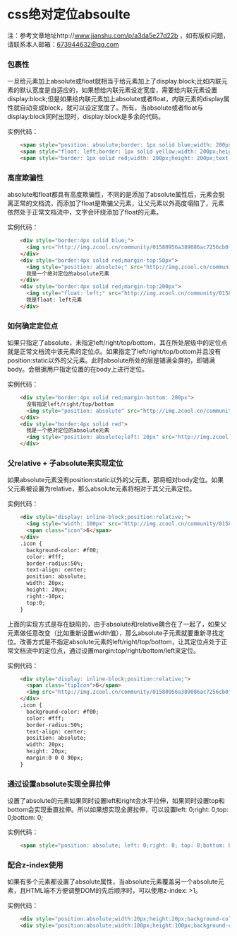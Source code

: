 

# css绝对定位absoulte

注：参考文章地址http://www.jianshu.com/p/a3da5e27d22b ，如有版权问题，请联系本人邮箱：673944632@qq.com

### 包裹性

一旦给元素加上absolute或float就相当于给元素加上了display:block;比如内联元素的默认宽度是自适应的，如果想给内联元素设定宽度，需要给内联元素设置display:block;但是如果给内联元素加上absolute或者float，内联元素的display属性就自动变成block，就可以设定宽度了。所有，当absolute或者float与display:block同时出现时，display:block是多余的代码。

实例代码：

```html
    <span style="position: absolute;border: 1px solid blue;width: 200px;height: 200px;text-align:center">test1</span>
    <span style="float: left;border: 1px solid yellow;width: 200px;height: 200px;text-align:center">test2</span>
    <span style="border: 1px solid red;width: 200px;height: 200px;text-align:center">test3</span>
```

### 高度欺骗性

absolute和float都具有高度欺骗性，不同的是添加了absolute属性后，元素会脱离正常的文档流，而添加了float是欺骗父元素，让父元素以外高度塌陷了，元素依然处于正常文档流中，文字会环绕添加了float的元素。

实例代码：

```html
    <div style="border:4px solid blue;">
      <img src="http://img.zcool.cn/community/01580956a389086ac7256cb0f3ebe5.gif" />
    </div>
    <div style="border:4px solid red;margin-top:50px">
      <img style="position: absolute;" src="http://img.zcool.cn/community/01580956a389086ac7256cb0f3ebe5.gif" />
      我是一个绝对定位的absolute元素
    </div>
    <div style="border:4px solid red;margin-top:200px">
      <img style="float: left;" src="http://img.zcool.cn/community/01580956a389086ac7256cb0f3ebe5.gif" />
      我是float: left元素
    </div>
```

### 如何确定定位点

如果只指定了absolute，未指定left/right/top/bottom，其在所处层级中的定位点就是正常文档流中该元素的定位点。如果指定了left/right/top/bottom并且没有position:static以外的父元素。此时absolute所处的层是铺满全屏的，即铺满body。会根据用户指定位置的在body上进行定位。

实例代码：

```html
    <div style="border:4px solid red;margin-bottom: 200px">
      没有指定left/right/top/bottom
      <img style="position: absolute" src="http://img.zcool.cn/community/01580956a389086ac7256cb0f3ebe5.gif" />
    </div>
    <div style="border:4px solid red">
      我是一个绝对定位的absolute元素
      <img style="position: absolute;left: 20px" src="http://img.zcool.cn/community/01580956a389086ac7256cb0f3ebe5.gif" />
    </div>
```

### 父relative + 子absolute来实现定位

如果absolute元素没有position:static以外的父元素，那将相对body定位。如果父元素被设置为relative，那么absolute元素将相对于其父元素定位。

实例代码：

```html
    <div style="display: inline-block;position:relative;">
      <img style="width: 100px" src="http://img.zcool.cn/community/01580956a389086ac7256cb0f3ebe5.gif" />
      <span class="icon">6</span>
    </div>
    .icon {
      background-color: #f00;
      color: #fff;
      border-radius:50%;
      text-align: center;
      position: absolute;
      width: 20px;
      height: 20px;
      right:-10px;
      top:0;
    }
```

上面的实现方式是存在缺陷的，由于absolute和relative耦合在了一起了，如果父元素做任意改变（比如重新设置width值），那么absolute子元素就要重新寻找定位。改善方式是不指定absolute元素的left/right/top/bottom，让其定位点处于正常文档流中的定位点，通过设置margin:top/right/bottom/left来定位。

实例代码：

```html
    <div style="display: inline-block;position:relative;">
      <span class="tipIcon">6</span>
      <img src="http://img.zcool.cn/community/01580956a389086ac7256cb0f3ebe5.gif" />
    </div>
    .icon {
      background-color: #f00;
      color: #fff;
      border-radius:50%;
      text-align: center;
      position: absolute;
      width: 20px;
      height: 20px;
      margin:0 0 0 90px;
    }
```

### 通过设置absolute实现全屏拉伸

设置了absolute的元素如果同时设置left和right会水平拉伸，如果同时设置top和bottom会实现垂直拉伸。所以如果想实现全屏拉伸，可以设置left: 0;right: 0;top: 0;bottom: 0;

实例代码：

```html
    <span style="position: absolute; left: 0;right: 0; top: 0;bottom: 0;background-color: #665b5b;opacity: .5;filter: alpha(opacity=50);">全屏滤镜</span>
```

### 配合z-index使用

如果有多个元素都设置了absolute属性，当absolute元素覆盖另一个absolute元素，且HTML端不方便调整DOM的先后顺序时，可以使用z-index: >1。

实例代码：

```html
    <div style="position:absolute;width:20px;height:20px;background-color: blue;z-index: 1"></div>
    <div style="position:absolute;width:100px;height:100px;background-color: red"></div>
```
